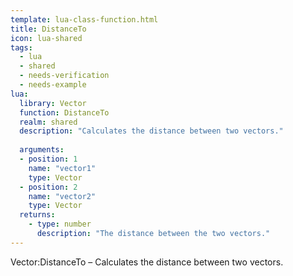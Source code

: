 ```yaml
---
template: lua-class-function.html
title: DistanceTo
icon: lua-shared
tags:
  - lua
  - shared
  - needs-verification
  - needs-example
lua:
  library: Vector
  function: DistanceTo
  realm: shared
  description: "Calculates the distance between two vectors."
  
  arguments:
  - position: 1
    name: "vector1"
    type: Vector
  - position: 2
    name: "vector2"
    type: Vector
  returns:
    - type: number
      description: "The distance between the two vectors."
---
```


<div class="lua__search__keywords">
Vector:DistanceTo &#x2013; Calculates the distance between two vectors.
</div>
